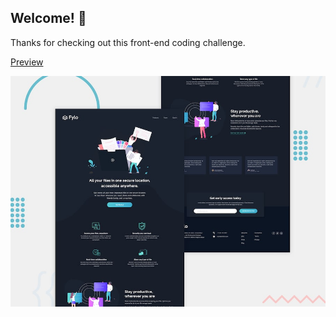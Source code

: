 ## Welcome! 👋

Thanks for checking out this front-end coding challenge.

[Preview](https://carlosqdev.github.io/fylo-dark-landing-page/)

![](https://github.com/carlosqdev/fylo-dark-landing-page/blob/master/static/img/github-preview.jpg?raw=true)
